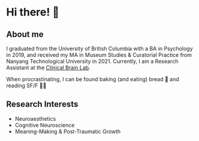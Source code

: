 # Hi there! 🦊 #

## About me ##

I graduated from the University of British Columbia with a BA in Psychology in 2019, and received my MA in Museum Studies & Curatorial Practice from Nanyang Technological University in 2021. Currently, I am a Research Assistant at the [Clinical Brain Lab](http://www.clinicalbrain.org/).

When procrastinating, I can be found baking (and eating) bread 🥖 and reading SF/F 🧝‍♀️ 

## Research Interests ##
 - Neuroaesthetics
 - Cognitive Neuroscience 
 - Meaning-Making & Post-Traumatic Growth
